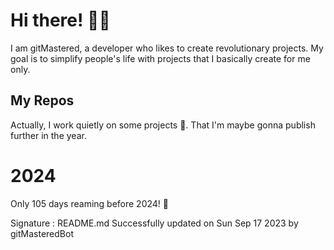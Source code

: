 
# Hi there! 🙋‍♂️
I am gitMastered, a developer who likes to create revolutionary projects.
My goal is to simplify people's life with projects that I basically create for me only.

## My Repos
Actually, I work quietly on some projects 👀. That I'm maybe gonna publish further in the year.

# 2024
Only 105 days reaming before 2024! 🙌

Signature : README.md Successfully updated on Sun Sep 17 2023 by gitMasteredBot

